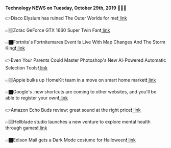 <b>Technology NEWS on Tuesday, October 29th, 2019</b> 📡📡📡 

👉Disco Elysium has ruined The Outer Worlds for me❗️<a href='https://www.google.com/url?rct=j&sa=t&url=https://www.pcgamer.com/uk/disco-elysium-has-ruined-the-outer-worlds-for-me/&ct=ga&cd=CAIyGmVjZmViYzNiZjFkNzQyNDM6Y29tOmVuOlVT&usg=AFQjCNGKIXkR5dJCoZl9dy4-8n9SHscY_Q'> link</a>

👉🏽Zotac GeForce GTX 1660 Super Twin Fan❗️<a href='https://www.google.com/url?rct=j&sa=t&url=https://www.pcmag.com/review/371538/zotac-geforce-gtx-1660-super-twin-fan&ct=ga&cd=CAIyGmVjZmViYzNiZjFkNzQyNDM6Y29tOmVuOlVT&usg=AFQjCNFssAYeybPgJeG1LsRnbbyshiDPSA'> link</a>

👉🏿Fortnite's Fortnitemares Event Is Live With Map Changes And The Storm King❗️<a href='https://www.google.com/url?rct=j&sa=t&url=https://www.forbes.com/sites/paultassi/2019/10/29/fortnites-fortnitemares-event-is-live-with-map-changes-and-the-storm-king/&ct=ga&cd=CAIyGmVjZmViYzNiZjFkNzQyNDM6Y29tOmVuOlVT&usg=AFQjCNF-zRE6OwF5OiDJd8Dner3-c0X-sw'> link</a>

👉Even Your Parents Could Master Photoshop's New AI-Powered Automatic Selection Tools❗️<a href='https://www.google.com/url?rct=j&sa=t&url=https://gizmodo.com/even-your-parents-could-master-photoshops-new-ai-powere-1839395951&ct=ga&cd=CAIyGmVjZmViYzNiZjFkNzQyNDM6Y29tOmVuOlVT&usg=AFQjCNEHmLNU25FVa2ZbOrm2gb_XqG-uXg'> link</a>

👉🏽Apple bulks up HomeKit team in a move on smart home market❗️<a href='https://www.google.com/url?rct=j&sa=t&url=https://www.zdnet.com/article/apple-bulks-up-homekit-team-in-a-move-on-smart-home-market/&ct=ga&cd=CAIyGmVjZmViYzNiZjFkNzQyNDM6Y29tOmVuOlVT&usg=AFQjCNGvnwbrEXG9ZYWTRIZSiQiG3KgWig'> link</a>

👉🏿Google's .new shortcuts are coming to other websites, and you'll be able to register your own❗️<a href='https://www.google.com/url?rct=j&sa=t&url=https://www.theverge.com/2019/10/29/20932848/google-new-shortcuts-domain-register-websites-spotify&ct=ga&cd=CAIyGmVjZmViYzNiZjFkNzQyNDM6Y29tOmVuOlVT&usg=AFQjCNGPf0hH3XLLmaunB-ddDr_X-wKiww'> link</a>

👉Amazon Echo Buds review: great sound at the right price❗️<a href='https://www.google.com/url?rct=j&sa=t&url=https://www.theverge.com/2019/10/29/20937559/amazon-echo-buds-wireless-earbuds-review-features-bose-noise-reduction-price&ct=ga&cd=CAIyGmVjZmViYzNiZjFkNzQyNDM6Y29tOmVuOlVT&usg=AFQjCNGeAVVfqQ6DUah7gASCccz0ozzDbg'> link</a>

👉🏽Hellblade studio launches a new venture to explore mental health through games❗️<a href='https://www.google.com/url?rct=j&sa=t&url=https://www.theverge.com/2019/10/29/20937907/hellblade-ninja-theory-insight-project-mental-health-tech-game-design-neuroscience&ct=ga&cd=CAIyGmVjZmViYzNiZjFkNzQyNDM6Y29tOmVuOlVT&usg=AFQjCNGT8t-g7CbDw-bk8XfCsHzjc38WFg'> link</a>

👉🏿Edison Mail gets a Dark Mode costume for Halloween❗️<a href='https://www.google.com/url?rct=j&sa=t&url=https://www.androidpolice.com/2019/10/29/edison-mail-dark-mode/&ct=ga&cd=CAIyGmVjZmViYzNiZjFkNzQyNDM6Y29tOmVuOlVT&usg=AFQjCNHQDRulKkszdouXko4rBTW22h-hYQ'> link</a>

